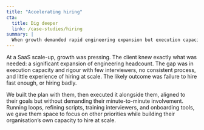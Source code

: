 ```yaml
---
title: "Accelerating hiring"
cta:
  title: Dig deeper
  link: /case-studies/hiring
summary: |
  When growth demanded rapid engineering expansion but execution capacity was limited, we ran loops while building the framework and training interviewers. Their team grew _with_ their capacity to hire, with minimal extra effort.
---
```


At a SaaS scale-up, growth was pressing. The client knew exactly what was needed: a significant expansion of engineering headcount. The gap was in execution capacity and rigour with few interviewers, no consistent process, and little experience of hiring at scale. The likely outcome was failure to hire fast enough, or hiring badly.

We built the plan with them, then executed it alongside them, aligned to their goals but without demanding their minute-to-minute involvement. Running loops, refining scripts, training interviewers, and onboarding tools, we gave them space to focus on other priorities while building their organisation’s own capacity to hire at scale.
